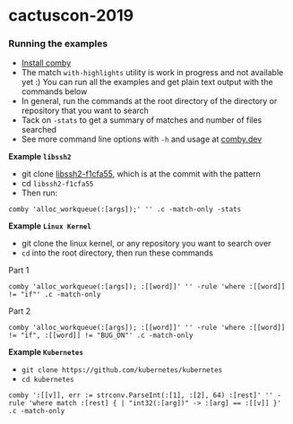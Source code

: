 # cactuscon-2019

### Running the examples

- [Install comby](https://github.com/comby-tools/comby#install-pre-built-binaries)
- The match `with-highlights` utility is work in progress and not available yet :) You can run all the examples and get plain text output with the commands below
- In general, run the commands at the root directory of the directory or repository that you want to search
- Tack on `-stats` to get a summary of matches and number of files searched
- See more command line options with `-h` and usage at [comby.dev](https://comby.dev)


**Example `libssh2`**

- git clone [libssh2-f1cfa55](https://github.com/rvantonder/libssh2-f1cfa55), which is at the commit with the pattern
- cd `libssh2-f1cfa55`
- Then run:

```
comby 'alloc_workqueue(:[args]);' '' .c -match-only -stats
```

**Example `Linux Kernel`**

- git clone the linux kernel, or any repository you want to search over
- `cd` into the root directory, then run these commands

Part 1
```
comby 'alloc_workqueue(:[args]); :[[word]]' '' -rule 'where :[[word]] != "if"' .c -match-only
```

Part 2
```
comby 'alloc_workqueue(:[args]); :[[word]]' '' -rule 'where :[[word]] != "if", :[[word]] != "BUG_ON"' .c -match-only
```

**Example `Kubernetes`**

- `git clone https://github.com/kubernetes/kubernetes`
- `cd kubernetes`

```
comby ':[[v]], err := strconv.ParseInt(:[1], :[2], 64) :[rest]' '' -rule 'where match :[rest] { | "int32(:[arg])" -> :[arg] == :[[v]] }' .c -match-only
```
